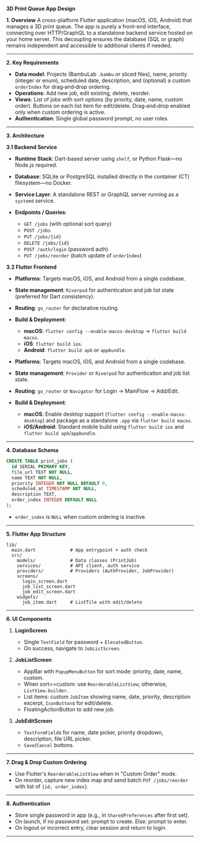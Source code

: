 **3D Print Queue App Design**

**1. Overview**
A cross-platform Flutter application (macOS, iOS, Android) that manages a 3D print queue. The app is purely a front-end interface, connecting over HTTP/GraphQL to a standalone backend service hosted on your home server. This decoupling ensures the database (SQL or graph) remains independent and accessible to additional clients if needed.

---

**2. Key Requirements**

* **Data model**: Projects (BambuLab `.bambu` or sliced files), name, priority (integer or enum), scheduled date, description, and (optional) a custom `orderIndex` for drag‑and‑drop ordering.
* **Operations**: Add new job, edit existing, delete, reorder.
* **Views**: List of jobs with sort options (by priority, date, name, custom order). Buttons on each list item for edit/delete. Drag‑and‑drop enabled only when custom ordering is active.
* **Authentication**: Single global password prompt, no user roles.

---

**3. Architecture**

**3.1 Backend Service**

* **Runtime Stack**: Dart-based server using `shelf`, or Python Flask—no Node.js required.
* **Database**: SQLite or PostgreSQL installed directly in the container (CT) filesystem—no Docker.
* **Service Layer**: A standalone REST or GraphQL server running as a `systemd` service.
* **Endpoints / Queries**:

    * `GET /jobs` (with optional sort query)
    * `POST /jobs`
    * `PUT /jobs/{id}`
    * `DELETE /jobs/{id}`
    * `POST /auth/login` (password auth)
    * `PUT /jobs/reorder` (batch update of `orderIndex`)

**3.2 Flutter Frontend**

* **Platforms**: Targets macOS, iOS, and Android from a single codebase.
* **State management**: `Riverpod` for authentication and job list state (preferred for Dart consistency).
* **Routing**: `go_router` for declarative routing.
* **Build & Deployment**:

    * **macOS**: `flutter config --enable-macos-desktop` → `flutter build macos`.
    * **iOS**: `flutter build ios`.
    * **Android**: `flutter build apk` or `appbundle`.
* **Platforms**: Targets macOS, iOS, and Android from a single codebase.
* **State management**: `Provider` or `Riverpod` for authentication and job list state.
* **Routing**: `go_router` or `Navigator` for Login → MainFlow → Add/Edit.
* **Build & Deployment**:

    * **macOS**: Enable desktop support (`flutter config --enable-macos-desktop`) and package as a standalone `.app` via `flutter build macos`.
    * **iOS/Android**: Standard mobile build using `flutter build ios` and `flutter build apk`/`appbundle`.

---

**4. Database Schema**

```sql
CREATE TABLE print_jobs (
  id SERIAL PRIMARY KEY,
  file_url TEXT NOT NULL,
  name TEXT NOT NULL,
  priority INTEGER NOT NULL DEFAULT 0,
  scheduled_at TIMESTAMP NOT NULL,
  description TEXT,
  order_index INTEGER DEFAULT NULL
);
```

* `order_index` is `NULL` when custom ordering is inactive.

---

**5. Flutter App Structure**

```text
lib/
  main.dart             # App entrypoint + auth check
  src/
    models/             # Data classes (PrintJob)
    services/           # API client, auth service
    providers/          # Providers (AuthProvider, JobProvider)
    screens/
      login_screen.dart
      job_list_screen.dart
      job_edit_screen.dart
    widgets/
      job_item.dart     # ListTile with edit/delete
```

---

**6. UI Components**

1. **LoginScreen**

    * Single `TextField` for password + `ElevatedButton`.
    * On success, navigate to `JobListScreen`.

2. **JobListScreen**

    * AppBar with `PopupMenuButton` for sort mode: priority, date, name, custom.
    * When sort==custom: use `ReorderableListView`; otherwise, `ListView.builder`.
    * List items: custom `JobItem` showing name, date, priority, description excerpt, `IconButton`s for edit/delete.
    * FloatingActionButton to add new job.

3. **JobEditScreen**

    * `TextFormField`s for name, date picker, priority dropdown, description, file URL picker.
    * `Save`/`Cancel` buttons.

---

**7. Drag & Drop Custom Ordering**

* Use Flutter's `ReorderableListView` when in "Custom Order" mode.
* On reorder, capture new index map and send batch `PUT /jobs/reorder` with list of `{id, order_index}`.

---

**8. Authentication**

* Store single password in app (e.g., in `SharedPreferences` after first set).
* On launch, if no password set: prompt to create. Else: prompt to enter.
* On logout or incorrect entry, clear session and return to login.

---
